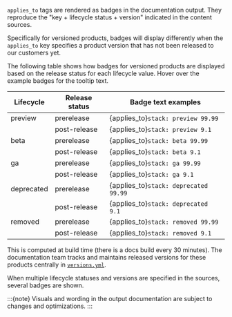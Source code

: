 `applies_to` tags are rendered as badges in the documentation output. They reproduce the "key + lifecycle status + version" indicated in the content sources.

Specifically for versioned products, badges will display differently when the `applies_to` key specifies a product version that has not been released to our customers yet.

The following table shows how badges for versioned products are displayed based on the release status for each lifecycle value. Hover over the example badges for the tooltip text.

| Lifecycle   | Release status | Badge text examples                   |
|-------------|----------------|---------------------------------------|
| preview     | prerelease     | {applies_to}`stack: preview 99.99`    |
|             | post-release   | {applies_to}`stack: preview 9.1`      |
| beta        | prerelease     | {applies_to}`stack: beta 99.99`       |
|             | post-release   | {applies_to}`stack: beta 9.1`         |
| ga          | prerelease     | {applies_to}`stack: ga 99.99`         |
|             | post-release   | {applies_to}`stack: ga 9.1`           |
| deprecated  | prerelease     | {applies_to}`stack: deprecated 99.99` |
|             | post-release   | {applies_to}`stack: deprecated 9.1`   |
| removed     | prerelease     | {applies_to}`stack: removed 99.99`    |
|             | post-release   | {applies_to}`stack: removed 9.1`      |

This is computed at build time (there is a docs build every 30 minutes). The documentation team tracks and maintains released versions for these products centrally in [`versions.yml`](https://github.com/elastic/docs-builder/blob/main/config/versions.yml).

When multiple lifecycle statuses and versions are specified in the sources, several badges are shown.

:::{note}
Visuals and wording in the output documentation are subject to changes and optimizations.
:::
